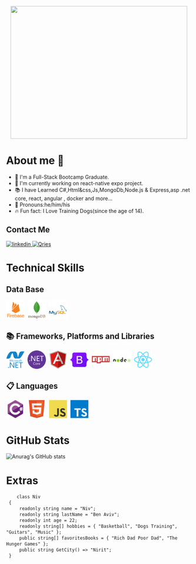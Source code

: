 
<div align='center'>

 <img src="https://media.giphy.com/media/SWoSkN6DxTszqIKEqv/giphy.gif"  width="480" height="360" frameBorder="0" class="giphy-embed" >
</div>


# About me 🙋
 * 🎒 I'm a Full-Stack Bootcamp Graduate.
 * 💚 I'm currently working on react-native expo project.
 * 📚 I have Learned C#,Html&css,Js,MongoDb,Node.js & Express,asp .net core, react, angular , docker and more...
 * 🎀 Pronouns:he/him/his
 * 🔥 Fun fact: I Love Training Dogs(since the age of 14).

 ## Contact Me
<a href="https://www.linkedin.com/in/niv-ben-aviv-b37b871b4/">
 <img alt="linkedin" src="https://github.com/yushi1007/yushi1007/blob/main/images/linkedin.png?raw=true"
width=30" >
 </a>
         
 <a href="https://www.instagram.com/niv.benaviv/">
<img alt="Qries" src="https://github.com/yushi1007/yushi1007/blob/main/images/instagram.png?raw=true"
 width=30">
  </a>
  
        

# Technical Skills

## Data Base
  <img src="https://github.com/devicons/devicon/blob/master/icons/firebase/firebase-plain-wordmark.svg" title="Angular" alt="dot-net" width="50" height="50"/>&nbsp;
  <img src="https://github.com/devicons/devicon/blob/master/icons/mongodb/mongodb-original-wordmark.svg" title="Angular" alt="dot-net" width="50" height="50"/>&nbsp;
  <img src="https://github.com/devicons/devicon/blob/master/icons/mysql/mysql-original-wordmark.svg" title="Angular" alt="dot-net" width="50" height="50"/>&nbsp;
## 📚 Frameworks, Platforms and Libraries

  <img src="https://github.com/devicons/devicon/blob/master/icons/dot-net/dot-net-plain-wordmark.svg" title="Angular" alt="dot-net" width="50" height="50"/>&nbsp;
  <img src="https://github.com/devicons/devicon/blob/master/icons/dotnetcore/dotnetcore-original.svg" title="dotnetcore" alt="Angular" width="50" height="50"/>&nbsp;
  <img src="https://github.com/devicons/devicon/blob/master/icons/angularjs/angularjs-original.svg" title="angularjs" alt="Angular" width="50" height="50"/>&nbsp;
  <img src="https://github.com/devicons/devicon/blob/master/icons/bootstrap/bootstrap-original.svg" title="Bootstrap" alt="Bootstrap" width="50" height="50"/>&nbsp;
<img src="https://github.com/devicons/devicon/blob/master/icons/npm/npm-original-wordmark.svg" title="csharp" alt="csharp" width="50" height="50"/>&nbsp;
 <img src="https://github.com/devicons/devicon/blob/master/icons/nodejs/nodejs-original-wordmark.svg" title="csharp" alt="csharp" width="50"  height="50"/>&nbsp;
 <img src="https://github.com/devicons/devicon/blob/master/icons/react/react-original.svg" title="csharp" alt="csharp" width="50" height="50"/>&nbsp;

## 📋 Languages
 <img src="https://github.com/devicons/devicon/blob/master/icons/csharp/csharp-original.svg" title="csharp" alt="csharp" width="50" height="50"/>&nbsp;
 <img src="https://github.com/devicons/devicon/blob/master/icons/html5/html5-original.svg" title="html" alt="html" width="50" height="50"/>&nbsp;
 <img src="https://github.com/devicons/devicon/blob/master/icons/javascript/javascript-original.svg" title="js" alt="js" width="50" height="50"/>&nbsp;  <img src="https://github.com/devicons/devicon/blob/master/icons/typescript/typescript-original.svg" title="js" alt="js" width="50" height="50"/>&nbsp;





# GitHub Stats
![Anurag's GitHub stats](https://github-readme-stats.vercel.app/api?username=Nivben190&show_icons=true&theme=radical)


# Extras 
          
   ```
       class Niv
    {
        readonly string name = "Niv";
        readonly string lastName = "Ben Aviv";
        readonly int age = 22;
        readonly string[] hobbies = { "Basketball", "Dogs Training", "Guitars", "Music" };
        public string[] favoritesBooks = { "Rich Dad Poor Dad", "The Hunger Games" };
        public string GetCity() => "Nirit";
    }

   ```

